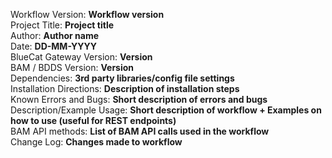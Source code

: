 <!--
Copyright 3000 Test Tester

Licensed under the Apache License, Version 2.0 (the "License");
you may not use this file except in compliance with the License.
You may obtain a copy of the License at

    http://www.apache.org/licenses/LICENSE-2.0

Unless required by applicable law or agreed to in writing, software
distributed under the License is distributed on an "AS IS" BASIS,
WITHOUT WARRANTIES OR CONDITIONS OF ANY KIND, either express or implied.
See the License for the specific language governing permissions and
limitations under the License.

This file was generated by BlueCat Automation Toolkit (BATK).
Portions which reproduce template contents from BATK are Copyright 2023 BlueCat Networks Inc.
Other contents are owned by their authors.
-->
Workflow Version: **Workflow version** <br/>
Project Title: **Project title** <br/>
Author: **Author name** <br/>
Date: **DD-MM-YYYY** <br/>
BlueCat Gateway Version: **Version** <br/>
BAM / BDDS Version: **Version** <br/>
Dependencies: **3rd party libraries/config file settings** <br/>
Installation Directions: **Description of installation steps** <br/>
Known Errors and Bugs: **Short description of errors and bugs** <br/>
Description/Example Usage: **Short description of workflow + Examples on how to
    use (useful for REST endpoints)**<br/>
BAM API methods: **List of BAM API calls used in the workflow** <br/>
Change Log: **Changes made to workflow** <br/>
